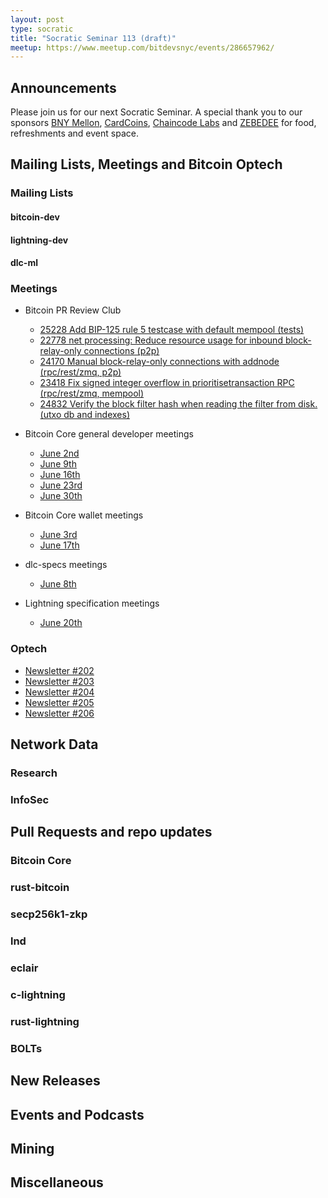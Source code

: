 ```yaml
---
layout: post
type: socratic
title: "Socratic Seminar 113 (draft)"
meetup: https://www.meetup.com/bitdevsnyc/events/286657962/
---
```



## Announcements
Please join us for our next Socratic Seminar. A special thank you to our
sponsors [BNY Mellon](https://www.bnymellon.com/), [CardCoins](https://cardcoins.co), [Chaincode
Labs](https://chaincode.com) and [ZEBEDEE](https://zebedee.io) for food,
refreshments and event space.

## Mailing Lists, Meetings and Bitcoin Optech

### Mailing Lists

#### bitcoin-dev

#### lightning-dev

#### dlc-ml

### Meetings

- Bitcoin PR Review Club
    - [25228 Add BIP-125 rule 5 testcase with default mempool (tests)](https://bitcoincore.reviews/25228)
    - [22778 net processing: Reduce resource usage for inbound block-relay-only connections (p2p)](https://bitcoincore.reviews/22778)
    - [24170 Manual block-relay-only connections with addnode (rpc/rest/zmq, p2p)](https://bitcoincore.reviews/24170)
    - [23418 Fix signed integer overflow in prioritisetransaction RPC (rpc/rest/zmq, mempool)](https://bitcoincore.reviews/23418)
    - [24832 Verify the block filter hash when reading the filter from disk. (utxo db and indexes)](https://bitcoincore.reviews/24832)

- Bitcoin Core general developer meetings
    - [June 2nd](https://www.erisian.com.au/bitcoin-core-dev/log-2022-06-02.html#293)
    - [June 9th](https://www.erisian.com.au/bitcoin-core-dev/log-2022-06-09.html#173)
    - [June 16th](https://www.erisian.com.au/bitcoin-core-dev/log-2022-06-16.html#382)
    - [June 23rd](https://www.erisian.com.au/bitcoin-core-dev/log-2022-06-23.html#291)
    - [June 30th](https://www.erisian.com.au/bitcoin-core-dev/log-2022-06-30.html#1)
- Bitcoin Core wallet meetings
    - [June 3rd](https://www.erisian.com.au/bitcoin-core-dev/log-2022-06-03.html#184)
    - [June 17th](https://www.erisian.com.au/bitcoin-core-dev/log-2022-06-17.html#207)
- dlc-specs meetings
    - [June 8th](https://github.com/discreetlogcontracts/dlcspecs/pull/197)
- Lightning specification meetings
    - [June 20th](https://github.com/lightning/bolts/issues/1002)

### Optech

- [Newsletter #202](https://bitcoinops.org/en/newsletters/2022/06/01/)
- [Newsletter #203](https://bitcoinops.org/en/newsletters/2022/06/08/)
- [Newsletter #204](https://bitcoinops.org/en/newsletters/2022/06/15/)
- [Newsletter #205](https://bitcoinops.org/en/newsletters/2022/06/22/)
- [Newsletter #206](https://bitcoinops.org/en/newsletters/2022/06/29/)

## Network Data

### Research

### InfoSec

## Pull Requests and repo updates

### Bitcoin Core

### rust-bitcoin

### secp256k1-zkp


### lnd

### eclair

### c-lightning

### rust-lightning

### BOLTs

## New Releases

## Events and Podcasts

## Mining

## Miscellaneous
